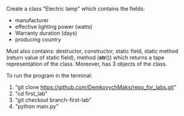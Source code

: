 Create a class "Electric lamp" which contains the fields:
- manufacturer
- effective lighting power (watts)
- Warranty duration (days)
- producing country

 Must also contains: destructor, constructor, static field, static method (return value of static field), method (__str__()) which returns a tape representation of the class. Moreover, has 3 objects of the class.

 To run the program in the terminal:
 1. "git clone https://github.com/DemkovychMaks/repo_for_labs.git"
 2. "cd first_lab"
 3. "git checkout branch-first-lab"
 4. "python main.py"

